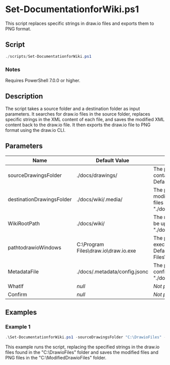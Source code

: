 # Set-DocumentationforWiki.ps1

This script replaces specific strings in draw.io files and exports them to PNG format.

## Script

```powershell
./scripts/Set-DocumentationforWiki.ps1
```

### Notes

Requires PowerShell 7.0.0 or higher.

## Description

The script takes a source folder and a destination folder as input parameters. It searches for draw.io files in the source folder, replaces specific strings in the XML content of each file, and saves the modified XML content back to the draw.io file. It then exports the draw.io file to PNG format using the draw.io CLI.

## Parameters

Name | Default Value | Description
---- | ------------- | -----------
sourceDrawingsFolder | ./docs/drawings/ | The path to the folder containing the draw.io files. Defaults to "./docs/drawings/".
destinationDrawingsFolder | ./docs/wiki/.media/ | The path to the folder where the modified draw.io files and PNG files will be saved. Defaults to "./docs/wiki/.media/".
WikiRootPath | ./docs/wiki/  | The root path of the wiki files to be updated. Defaults to "./docs/wiki/".
pathtodrawioWindows | C:\Program Files\draw.io\draw.io.exe | The path to the draw.io executable on Windows. Defaults to "C:\Program Files\draw.io\draw.io.exe".
MetadataFile | ./docs/.metadata/config.jsonc | The path to the metadata configuration file. Defaults to "./docs/.metadata/config.jsonc".
WhatIf | _null_        | _Not provided_
Confirm | _null_        | _Not provided_

## Examples

### Example 1

```powershell
.\Set-DocumentationforWiki.ps1 -sourceDrawingsFolder "C:\DrawioFiles" -destinationDrawingsFolder "C:\ModifiedDrawioFiles"
```

This example runs the script, replacing the specified strings in the draw.io files found in the "C:\DrawioFiles" folder and saves the modified files and PNG files in the "C:\ModifiedDrawioFiles" folder.
